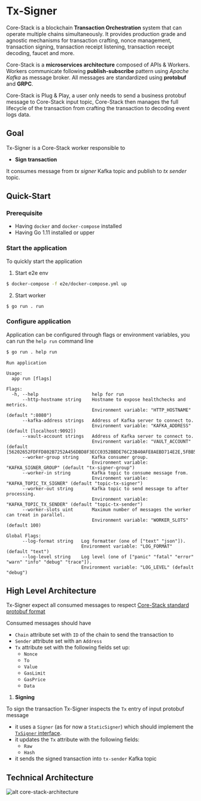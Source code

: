 # Tx-Signer

Core-Stack is a blockchain **Transaction Orchestration** system that can operate multiple chains simultaneously.
It provides production grade and agnostic mechanisms for transaction crafting, nonce management, transaction signing, transaction receipt listening, transaction receipt decoding, faucet and more.

Core-Stack is a **microservices architecture** composed of APIs & Workers. 
Workers communicate following **publish-subscribe** pattern using *Apache Kafka* as message broker. 
All messages are standardized using **protobuf** and **GRPC**.

Core-Stack is Plug & Play, a user only needs to send a business protobuf message to Core-Stack input topic,
Core-Stack then manages the full lifecycle of the transaction from crafting the transaction to decoding event logs data.

## Goal

Tx-Signer is a Core-Stack worker responsible to 

- **Sign transaction**

It consumes message from *tx signer* Kafka topic and publish to *tx sender* topic.

## Quick-Start

### Prerequisite

- Having ```docker``` and ```docker-compose``` installed
- Having Go 1.11 installed or upper

### Start the application

To quickly start the application

1. Start e2e env

```sh
$ docker-compose -f e2e/docker-compose.yml up
```

2. Start worker

```sh
$ go run . run
```

### Configure application

Application can be configured through flags or environment variables, you can run the ```help run``` command line

```sh
$ go run . help run
```

```text
Run application

Usage:
  app run [flags]

Flags:
  -h, --help                    help for run
      --http-hostname string    Hostname to expose healthchecks and metrics.
                                Environment variable: "HTTP_HOSTNAME" (default ":8080")
      --kafka-address strings   Address of Kafka server to connect to.
                                Environment variable: "KAFKA_ADDRESS" (default [localhost:9092])
      --vault-account strings   Address of Kafka server to connect to.
                                Environment variable: "VAULT_ACCOUNT" (default [56202652FDFFD802B7252A456DBD8F3ECC0352BBDE76C23B40AFE8AEBD714E2E,5FBB50BFF6DFAD35C4A374C9237BA2F7EAED9C6868E0108CB259B62D68029B1A,86B021CCB810F26A30445B85F71E4C1596A11A97DDF9B9E348AC93D1DA6735BC,DD614C3B343E1B6DBD1B2811D4F146CC90337DEEF96AB97C353578E871B19D5E,425D92F63A836F890F1690B34B6A25C2971EF8D035CD8EA8592FD1069BD151C6,C4B172E72033581BC41C36FA0448FCF031E9A31C4A3E300E541802DFB7248307,706CC0876DA4D52B6DCE6F5A0FF210AEFCD51DE9F9CFE7D1BF7B385C82A06B8C,1476C66DE79A57E8AB4CADCECCBE858C99E5EDF3BFFEA5404B15322B5421E18C,A2426FE76ECA2AA7852B95A2CE9CC5CC2BC6C05BB98FDA267F2849A7130CF50D,41B9C5E497CFE6A1C641EFCA314FF84D22036D1480AF5EC54558A5EDD2FEAC03])
      --worker-group string     Kafka consumer group. 
                                Environment variable: "KAFKA_SIGNER_GROUP" (default "tx-signer-group")
      --worker-in string        Kafka topic to consume message from.
                                Environment variable: "KAFKA_TOPIC_TX_SIGNER" (default "topic-tx-signer")
      --worker-out string       Kafka topic to send message to after processing.
                                Environment variable: "KAFKA_TOPIC_TX_SENDER" (default "topic-tx-sender")
      --worker-slots uint       Maximum number of messages the worker can treat in parallel.
                                Environment variable: "WORKER_SLOTS" (default 100)

Global Flags:
      --log-format string   Log formatter (one of ["text" "json"]).
                            Environment variable: "LOG_FORMAT" (default "text")
      --log-level string    Log level (one of ["panic" "fatal" "error" "warn" "info" "debug" "trace"]).
                            Environment variable: "LOG_LEVEL" (default "debug")
```

## High Level Architecture

Tx-Signer expect all consumed messages to respect [Core-Stack standard protobuf format](https://gitlab.com/ConsenSys/client/fr/core-stack/core/blob/master/protobuf)

Consumed messages should have 

- ```Chain``` attribute set with ```ID``` of the chain to send the transaction to
- ```Sender``` attribute set with an ```Address```
- ```Tx``` attribute set with the following fields set up:
   - ```Nonce```
   - ```To```
   - ```Value```
   - ```GasLimit```
   - ```GasPrice```
   - ```Data```


1. **Signing**

To sign the transaction Tx-Signer inspects the ```Tx``` entry of input protobuf message 

- it uses a ```Signer``` (as for now a ```StaticSigner```) which should implement the [```TxSigner``` interface](https://gitlab.com/ConsenSys/client/fr/core-stack/core/blob/master/services/signer.go).
- it updates the ```Tx``` attribute with the following fields:
  - ```Raw```
  - ```Hash```
- it sends the signed transaction into ```tx-sender``` Kafka topic


## Technical Architecture

![alt core-stack-architecture](https://gitlab.com/ConsenSys/client/fr/core-stack/doc/blob/master/diagrams/Core_Stack_Architecture.png)
